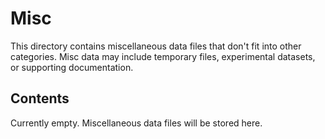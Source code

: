 # Misc

This directory contains miscellaneous data files that don't fit into other categories.
Misc data may include temporary files, experimental datasets, or supporting documentation.

## Contents

Currently empty. Miscellaneous data files will be stored here.
